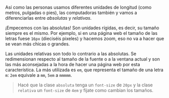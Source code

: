 Así como las personas usamos diferentes unidades de longitud (como metros, pulgadas o pies), las computadoras también y vamos a diferenciarlas entre _absolutas_ y _relativas_.

¡Empecemos con las absolutas! Son unidades rígidas, es decir, su tamaño siempre es el mismo. Por ejemplo, si en una página web el tamaño de las letras fuese `16px` (dieciséis pixeles) y hacemos zoom, eso no va a hacer que se vean más chicas o grandes.

Las unidades relativas son todo lo contrario a las absolutas. Se redimensionan respecto al tamaño de la fuente o a la ventana actual y son las más aconsejadas a la hora de hacer una página web por esta característica. La más utilizada es `em`, que representa el tamaño de una letra `m`: `2em` equivale a `mm`, `5em` a `mmmmm`. 

> Hacé que la clase `absoluta` tenga un `font-size` de `20px` y la clase `relativa` un `font-size` de `4em` y fijate como cambian los tamaños.
